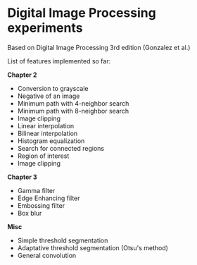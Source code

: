 Digital Image Processing experiments
====================================

Based on Digital Image Processing 3rd edition (Gonzalez et al.)

List of features implemented so far:

<b>Chapter 2</b>
* Conversion to grayscale
* Negative of an image
* Minimum path with 4-neighbor search
* Minimum path with 8-neighbor search
* Image clipping
* Linear interpolation
* Bilinear interpolation
* Histogram equalization
* Search for connected regions
* Region of interest
* Image clipping

<b>Chapter 3</b>
* Gamma filter
* Edge Enhancing filter
* Embossing filter
* Box blur

<b>Misc</b>
* Simple threshold segmentation
* Adaptative threshold segmentation (Otsu's method)
* General convolution
